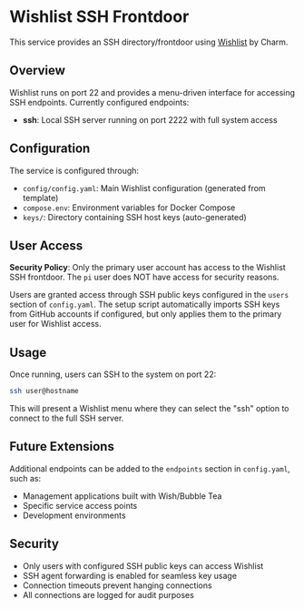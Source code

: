 # Wishlist SSH Frontdoor

This service provides an SSH directory/frontdoor using [Wishlist](https://github.com/charmbracelet/wishlist) by Charm.

## Overview

Wishlist runs on port 22 and provides a menu-driven interface for accessing SSH endpoints. Currently configured endpoints:

- **ssh**: Local SSH server running on port 2222 with full system access

## Configuration

The service is configured through:

- `config/config.yaml`: Main Wishlist configuration (generated from template)
- `compose.env`: Environment variables for Docker Compose
- `keys/`: Directory containing SSH host keys (auto-generated)

## User Access

**Security Policy**: Only the primary user account has access to the Wishlist SSH frontdoor. The `pi` user does NOT have access for security reasons.

Users are granted access through SSH public keys configured in the `users` section of `config.yaml`. The setup script automatically imports SSH keys from GitHub accounts if configured, but only applies them to the primary user for Wishlist access.

## Usage

Once running, users can SSH to the system on port 22:

```bash
ssh user@hostname
```

This will present a Wishlist menu where they can select the "ssh" option to connect to the full SSH server.

## Future Extensions

Additional endpoints can be added to the `endpoints` section in `config.yaml`, such as:

- Management applications built with Wish/Bubble Tea
- Specific service access points
- Development environments

## Security

- Only users with configured SSH public keys can access Wishlist
- SSH agent forwarding is enabled for seamless key usage
- Connection timeouts prevent hanging connections
- All connections are logged for audit purposes
